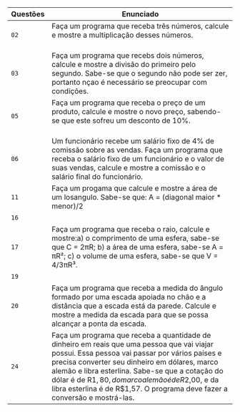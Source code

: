 | Questões | Enunciado |
| ------------- | ------------- |
| `02`  | Faça um programa que receba três números, calcule e mostre a multiplicação desses números. <br> <br> 
| `03`  | Faça um programa que recebs dois números, calcule e mostre a divisão do primeiro pelo segundo. Sabe-se que o segundo não pode ser zer, portanto nçao é necessário se preocupar com condições. <br> 
| `05`  | Faça um programa que receba o preço de um produto, calcule e mostre o novo preço, sabendo-se que este sofreu um desconto de 10%.	<br> <br> 
| `06`  | Um funcionário recebe um salário fixo de 4% de comissão sobre as vendas. Faça um programa que receba o salário fixo de um funcionário e o valor de suas vendas, calcule e mostre a comissão e o salário final do funcionário. <br> 
| `11`  | Faça um progama que calcule e mostre a área de um losangulo. Sabe-se que: A = (diagonal maior * menor)/2<br> 
| `16`  |  <br> 
| `17`  | Faça um programa que receba o raio, calcule e mostre:a) o comprimento de uma esfera, sabe-se que C = 2πR; b) a área de uma esfera, sabe-se A = πR²; c) o volume de uma esfera, sabe-se que V = 4/3πR³. <br> 
| `19`  |  <br> 
| `20`  | Faça um programa que receba a medida do ângulo formado por uma escada apoiada no chão e a distância que a escada está da parede. Calcule e mostre a medida da escada para que se possa alcançar a ponta da escada. <br> 
| `24`  | Faça um programa que receba a quantidade de dinheiro em reais que uma pessoa que vai viajar possui. Essa pessoa vai passar por vários países e precisa converter seu dinheiro em dólares, marco alemão e libra esterlina. Sabe-se que a cotação do dólar é de R$1,80, do marco alemão é de R$2,00, e da libra esterlina é de R$1,57. O programa deve fazer a conversão e mostrá-las. <br> 
